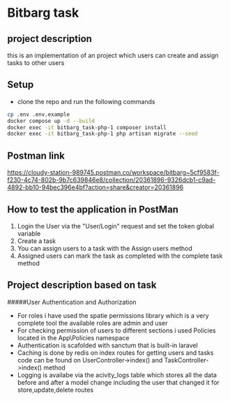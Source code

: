 # Bitbarg task

## project description
this is an implementation of an project which users can create and assign tasks
to other users

## Setup
- clone the repo and run the following commands
```sh
cp .env .env.example
docker compose up -d --build
docker exec -it bitbarg_task-php-1 composer install
docker exec -it bitbarg_task-php-1 php artisan migrate --seed
```
## Postman link
https://cloudy-station-989745.postman.co/workspace/bitbarg~5cf9583f-f230-4c74-802b-9b7c639846e8/collection/20361896-9326dcb1-c9ad-4892-bb10-94bec396e4bf?action=share&creator=20361896
## How to test the application in PostMan
1. Login the User via the "User/Login" request and set the token global variable
2. Create a task
3. You can assign users to a task with the Assign users method
4. Assigned users can mark the task as completed with the complete task method
## Project description based on task
#####User Authentication and Authorization
- For roles i have used the spatie permissions library which is a very complete tool
 the available roles are admin and user
- For checking permission of users to different sections i used Policies located in the 
 App\Policies namespace
- Authentication is scafolded with sanctum that is built-in laravel
- Caching is done by redis on index routes for getting users and tasks code can be found on UserController->index() and TaskController->index() method
- Logging is availabe via the acivity_logs table which stores all the data before and after a model change including the user that changed it for store,update,delete routes



